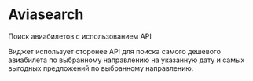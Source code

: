 # Aviasearch
Поиск авиабилетов с использованием  API

Виджет использует сторонее API для поиска самого дешевого авиабилета по выбранному направлению на указанную дату и самых выгодных предложений по выбранному направлению.
